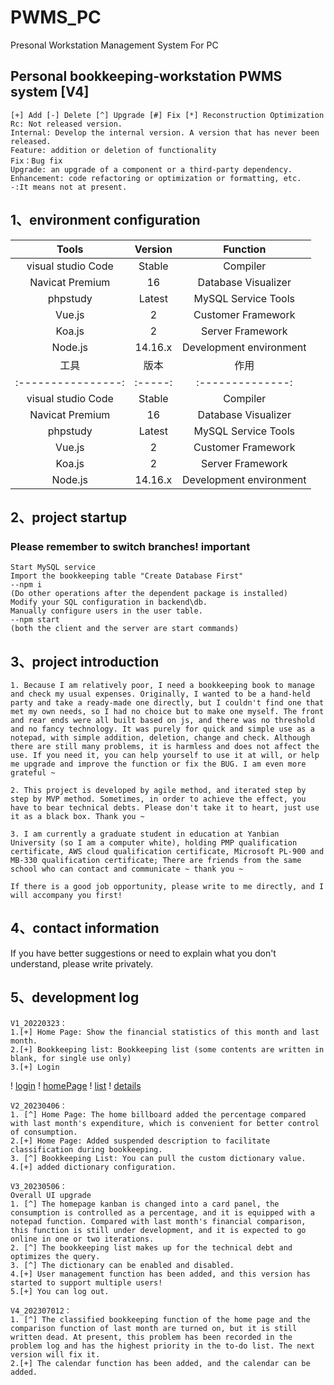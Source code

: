 <!--
 * @Author: ZhangXiaolu
 * @Date: 2022-11-03 10:12:38
 * @LastEditTime: 2022-07-29 10:12:38
 * @LastEditors: ZhangXiaolu
 * @FilePath: personal-workstation\README.md
-->


# PWMS_PC

Presonal Workstation Management System For PC

## Personal bookkeeping-workstation PWMS system [V4]

```
[+] Add [-] Delete [^] Upgrade [#] Fix [*] Reconstruction Optimization
Rc: Not released version.
Internal: Develop the internal version. A version that has never been released.
Feature: addition or deletion of functionality
Fix：Bug fix
Upgrade: an upgrade of a component or a third-party dependency.
Enhancement: code refactoring or optimization or formatting, etc.
-:It means not at present.
```

## 1、environment configuration

| Tools | Version | Function |
| :----------------: | :-----: | :--------------: |
| visual studio Code | Stable | Compiler |
| Navicat Premium | 16 | Database Visualizer |
| phpstudy | Latest | MySQL Service Tools |
| Vue.js | 2 | Customer Framework |
| Koa.js | 2 | Server Framework |
| Node.js | 14.16.x | Development environment |
|        工具        |  版本   |       作用       |
| :----------------: | :-----: | :--------------: |
| visual studio Code | Stable  |      Compiler      |
|  Navicat Premium   |   16    | Database Visualizer |
|      phpstudy      |  Latest   |  MySQL Service Tools  |
|       Vue.js       |    2    |     Customer Framework     |
|       Koa.js       |    2    |    Server Framework    |
|      Node.js       | 14.16.x |     Development environment     |

## 2、project startup

### Please remember to switch branches! important

```
Start MySQL service
Import the bookkeeping table "Create Database First"
--npm i
(Do other operations after the dependent package is installed)
Modify your SQL configuration in backend\db.
Manually configure users in the user table.
--npm start
(both the client and the server are start commands)
```

## 3、project introduction

```
1. Because I am relatively poor, I need a bookkeeping book to manage and check my usual expenses. Originally, I wanted to be a hand-held party and take a ready-made one directly, but I couldn't find one that met my own needs, so I had no choice but to make one myself. The front and rear ends were all built based on js, and there was no threshold and no fancy technology. It was purely for quick and simple use as a notepad, with simple addition, deletion, change and check. Although there are still many problems, it is harmless and does not affect the use. If you need it, you can help yourself to use it at will, or help me upgrade and improve the function or fix the BUG. I am even more grateful ~

2. This project is developed by agile method, and iterated step by step by MVP method. Sometimes, in order to achieve the effect, you have to bear technical debts. Please don't take it to heart, just use it as a black box. Thank you ~

3. I am currently a graduate student in education at Yanbian University (so I am a computer white), holding PMP qualification certificate, AWS cloud qualification certificate, Microsoft PL-900 and MB-330 qualification certificate; There are friends from the same school who can contact and communicate ~ thank you ~

If there is a good job opportunity, please write to me directly, and I will accompany you first!
```

## 4、contact information

If you have better suggestions or need to explain what you don't understand, please write privately.

## 5、development log
```
V1_20220323：
1.[+] Home Page: Show the financial statistics of this month and last month.
2.[+] Bookkeeping list: Bookkeeping list (some contents are written in blank, for single use only)
3.[+] Login
```
! [login](assets/V1_20220323/login.jpeg)
! [homePage](assets/V1_20220323/homePage.jpeg)
! [list](assets/V1_20220323/list.jpeg)
! [details](assets/V1_20220323/details.jpeg)

```
V2_20230406：
1. [^] Home Page: The home billboard added the percentage compared with last month's expenditure, which is convenient for better control of consumption.
2.[+] Home Page: Added suspended description to facilitate classification during bookkeeping.
3. [^] Bookkeeping List: You can pull the custom dictionary value.
4.[+] added dictionary configuration.
```

```
V3_20230506：
Overall UI upgrade
1. [^] The homepage kanban is changed into a card panel, the consumption is controlled as a percentage, and it is equipped with a notepad function. Compared with last month's financial comparison, this function is still under development, and it is expected to go online in one or two iterations.
2. [^] The bookkeeping list makes up for the technical debt and optimizes the query.
3. [^] The dictionary can be enabled and disabled.
4.[+] User management function has been added, and this version has started to support multiple users!
5.[+] You can log out.
```

```
V4_202307012：
1. [^] The classified bookkeeping function of the home page and the comparison function of last month are turned on, but it is still written dead. At present, this problem has been recorded in the problem log and has the highest priority in the to-do list. The next version will fix it.
2.[+] The calendar function has been added, and the calendar can be added.
```